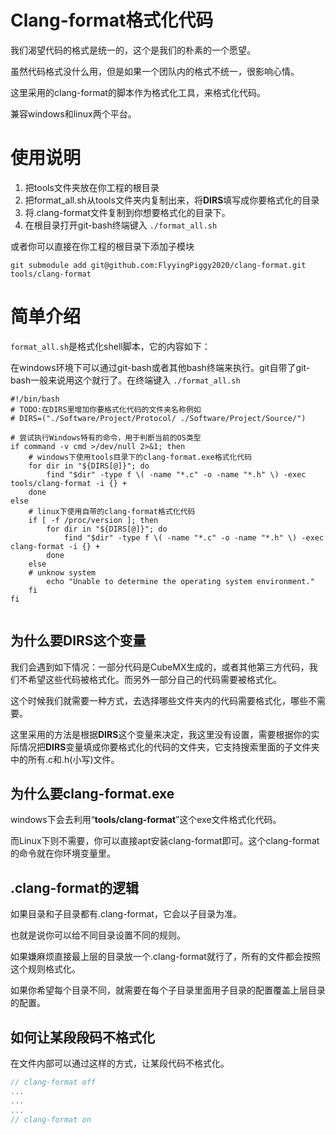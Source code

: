 # Clang-format格式化代码

我们渴望代码的格式是统一的，这个是我们的朴素的一个愿望。

虽然代码格式没什么用，但是如果一个团队内的格式不统一，很影响心情。

这里采用的clang-format的脚本作为格式化工具，来格式化代码。

兼容windows和linux两个平台。

# 使用说明

1. 把tools文件夹放在你工程的根目录
2. 把format_all.sh从tools文件夹内复制出来，将**DIRS**填写成你要格式化的目录
3. 将.clang-format文件复制到你想要格式化的目录下。
4. 在根目录打开git-bash终端键入 `./format_all.sh`

或者你可以直接在你工程的根目录下添加子模块

`git submodule add git@github.com:FlyyingPiggy2020/clang-format.git tools/clang-format `

# 简单介绍

`format_all.sh`是格式化shell脚本，它的内容如下：

在windows环境下可以通过git-bash或者其他bash终端来执行。git自带了git-bash一般来说用这个就行了。在终端键入 `./format_all.sh`

```
#!/bin/bash  
# TODO:在DIRS里增加你要格式化代码的文件夹名称例如
# DIRS=("./Software/Project/Protocol/ ./Software/Project/Source/")

# 尝试执行Windows特有的命令，用于判断当前的OS类型 
if command -v cmd >/dev/null 2>&1; then  
    # windows下使用tools目录下的clang-format.exe格式化代码
    for dir in "${DIRS[@]}"; do  
        find "$dir" -type f \( -name "*.c" -o -name "*.h" \) -exec tools/clang-format -i {} +  
    done 
else
    # linux下使用自带的clang-format格式化代码
    if [ -f /proc/version ]; then  
        for dir in "${DIRS[@]}"; do  
            find "$dir" -type f \( -name "*.c" -o -name "*.h" \) -exec clang-format -i {} +  
        done  
    else
    # unknow system
        echo "Unable to determine the operating system environment."  
    fi  
fi


```

## 为什么要DIRS这个变量

我们会遇到如下情况：一部分代码是CubeMX生成的，或者其他第三方代码，我们不希望这些代码被格式化。而另外一部分自己的代码需要被格式化。

这个时候我们就需要一种方式，去选择哪些文件夹内的代码需要格式化，哪些不需要。

这里采用的方法是根据**DIRS**这个变量来决定，我这里没有设置，需要根据你的实际情况把**DIRS**变量填成你要格式化的代码的文件夹，它支持搜索里面的子文件夹中的所有.c和.h(小写)文件。

## 为什么要clang-format.exe

windows下会去利用“**tools/clang-format**”这个exe文件格式化代码。

而Linux下则不需要，你可以直接apt安装clang-format即可。这个clang-format的命令就在你环境变量里。

## .clang-format的逻辑

如果目录和子目录都有.clang-format，它会以子目录为准。

也就是说你可以给不同目录设置不同的规则。

如果嫌麻烦直接最上层的目录放一个.clang-format就行了，所有的文件都会按照这个规则格式化。

如果你希望每个目录不同，就需要在每个子目录里面用子目录的配置覆盖上层目录的配置。

## 如何让某段段码不格式化

在文件内部可以通过这样的方式，让某段代码不格式化。

```c
// clang-format off
...
...
...
// clang-format on
```
